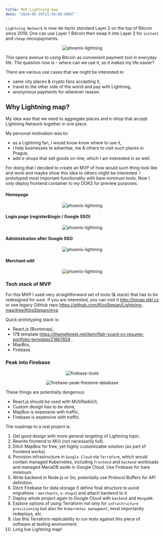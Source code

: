 ```yaml
---
title: MVP Lightning map
date: "2024-05-19T21:56:00.000Z"
---
```


`Lightning Network` is now de-facto standard Layer 2 on the top of Bitcoin since 2019. One can use Layer 1 Bitcoin then swap it into Layer 2 for `instant` and `cheap` micropayments. 

<p align="center">
  <img src="./IMG_2124.PNG" alt="phoenix-lightning"/>
</p> 

 This opens avenue to using Bitcoin as convenient payment tool in everyday life. The question now is - where can we use it, so it makes my life easier?  
 
 There are various use cases that we might be interested in:
 - same city places & crypto fans accepting it,
 - travel to the other side of the world and pay with Lightning,
 - anonymous payments for wherever reason.

## Why Lightning map?
My idea was that we need to aggregate places and e-shop that accept Lightning Network together in one place.

My personal motivation was to:
- as a Lightning fan, I would know know where to use it,
- I help businesses to advertise, me & others to visit such places in Prague,
- add e-shops that sell goods on-line, which I am interested in as well.


For doing that I decided to create an MVP of how would such thing look like and work and maybe show this idea to others might be interested. I prototyped most important functionality with bare minimum tools. Now I only deploy frontend container to my DOKS for preview purposes.

#### Homepage
<p align="center">
  <img src="./lightning-map-1.png" alt="phoenix-lightning"/>
</p>   

#### Login page (register&login / Google SSO)
<p align="center">
  <img src="./lightning-map-2.png" alt="phoenix-lightning"/>
</p> 

#### Administration after Google SSO
<p align="center">
  <img src="./lightning-map-3.png" alt="phoenix-lightning"/>
</p>   

#### Merchant edit

<p align="center">
  <img src="./lightning-map-4.png" alt="phoenix-lightning"/>
</p>  

### Tech stack of MVP
For this MVP I used very straightforward set of tools (& stack) that has to be redesigned for sure. If you are interested, you can visit it http://lnmap.stkl.cz or see legacy GitHub repo https://github.com/KlosStepan/Lightning-map/tree/KlosStepan/mvp  

Quick prototyping stack is:
- React.js (Bootstrap),
- 17$ template https://themeforest.net/item/flatr-vcard-cv-resume-portfolio-template/21867659 ,
- MapBox,
- Firebase. 

### Peak into Firebase  

<p align="center">
  <img src="./firebase-1.png" alt="firebase-tools"/>
</p>  

<p align="center">
  <img src="./firebase-2.png" alt="firebase-peak-firestore-database"/>
</p>  

These things are potentially dangerous:
- React.js should be used with MUI/RadixUI,
- Custom design has to be done,
- MapBox is expensive with traffic,
- Firebase is expensive with traffic.

The roadmap to a real project is: 
1. Get good design with more general targeting of Lightning topic.
2. Rewrite frontend to MUI (not necessarily full).
3. Ditch MapBox for free, yet highly customizable solution (as part of frontend works).
4. Provision infrastructure in `Google Cloud` via `Terraform`, which would contain managed Kubernetes, including `frontend` and `backend` workloads and managed MariaDB aside in Google Cloud. Use Firebase for bare minimum.
5. Write backend in Node.js or Go, potentially use Protocol Buffers for API definition.
6. Ditch Firebase for data storage (! define final structure to avoid migrations - `merchants`, `e-shops`) and attach backend to it.
7. Deploy whole project again to Google Cloud with `backend` and `MongoDB`.
8. Explore options of using Terraform not only for `infrastructure provisioning` but also for `Kubernetes managment`, most importantly redeploys, etc.
9. Use this Terraform replicability to run tests against this piece of software at testing environment.
10. Long live Lightning map!   



